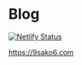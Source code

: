 # Blog

[![Netlify Status](https://api.netlify.com/api/v1/badges/1a3c7a02-ce96-434c-9a52-8a0eefaa3762/deploy-status)](https://app.netlify.com/sites/9sako6-blog/deploys)

https://9sako6.com
